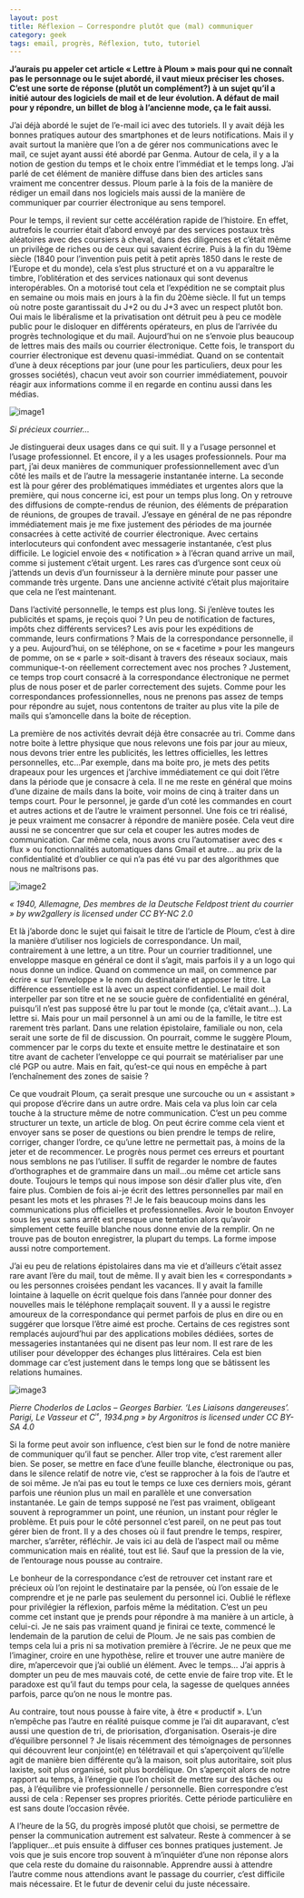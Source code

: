 ```yaml
---
layout: post
title: Réflexion – Correspondre plutôt que (mal) communiquer
category: geek
tags: email, progrès, Réflexion, tuto, tutoriel
---
```


**J’aurais pu appeler cet article « Lettre à Ploum » mais pour qui ne connaît pas le personnage ou le sujet abordé, il vaut mieux préciser les choses. C’est une sorte de réponse (plutôt un complément?) à un sujet qu’il a initié autour des logiciels de mail et de leur évolution. A défaut de mail pour y répondre, un billet de blog à l’ancienne mode, ça le fait aussi.**

J’ai déjà abordé le sujet de l’e-mail ici avec des tutoriels. Il y avait déjà les bonnes pratiques autour des smartphones et de leurs notifications. Mais il y avait surtout la manière que l’on a de gérer nos communications avec le mail, ce sujet ayant aussi été abordé par Genma. Autour de cela, il y a la notion de gestion du temps et le choix entre l’immédiat et le temps long. J’ai parlé de cet élément de manière diffuse dans bien des articles sans vraiment me concentrer dessus. Ploum parle à la fois de la manière de rédiger un email dans nos logiciels mais aussi de la manière de communiquer par courrier électronique au sens temporel.

Pour le temps, il revient sur cette accélération rapide de l’histoire. En effet, autrefois le courrier était d’abord envoyé par des services postaux très aléatoires avec des coursiers à cheval, dans des diligences et c’était même un privilège de riches ou de ceux qui savaient écrire. Puis à la fin du 19ème siècle (1840 pour l’invention puis petit à petit après 1850 dans le reste de l’Europe et du monde), cela s’est plus structuré et on a vu apparaître le timbre, l’oblitération et des services nationaux qui sont devenus interopérables. On a motorisé tout cela et l’expédition ne se comptait plus en semaine ou mois mais en jours à la fin du 20ème siècle. Il fut un temps où notre poste garantissait du J+2 ou du J+3 avec un respect plutôt bon. Oui mais le libéralisme et la privatisation ont détruit peu à peu ce modèle public pour le disloquer en différents opérateurs, en plus de l’arrivée du progrès technologique et du mail. Aujourd’hui on ne s’envoie plus beaucoup de lettres mais des mails ou courrier électronique. Cette fois, le transport du courrier électronique est devenu quasi-immédiat. Quand on se contentait d’une à deux réceptions par jour (une pour les particuliers, deux pour les grosses sociétés), chacun veut avoir son courrier immédiatement, pouvoir réagir aux informations comme il en regarde en continu aussi dans les médias.

![image1](https://upload.wikimedia.org/wikipedia/commons/f/fa/L%27attaque_de_la_diligence.jpg)

*Si précieux courrier…*

Je distinguerai deux usages dans ce qui suit. Il y a l’usage personnel et l’usage professionnel. Et encore, il y a les usages professionnels. Pour ma part, j’ai deux manières de communiquer professionnellement avec d’un côté les mails et de l’autre la messagerie instantanée interne. La seconde est là pour gérer des problématiques immédiates et urgentes alors que la première, qui nous concerne ici, est pour un temps plus long. On y retrouve des diffusions de compte-rendus de réunion, des éléments de préparation de réunions, de groupes de travail. J’essaye en général de ne pas répondre immédiatement mais je me fixe justement des périodes de ma journée consacrées à cette activité de courrier électronique. Avec certains interlocuteurs qui confondent avec messagerie instantanée, c’est plus difficile. Le logiciel envoie des « notification » à l’écran quand arrive un mail, comme si justement c’était urgent. Les rares cas d’urgence sont ceux où j’attends un devis d’un fournisseur à la dernière minute pour passer une commande très urgente. Dans une ancienne activité c’était plus majoritaire que cela ne l’est maintenant.

Dans l’activité personnelle, le temps est plus long. Si j’enlève toutes les publicités et spams, je reçois quoi ? Un peu de notification de factures, impôts chez différents services? Les avis pour les expéditions de commande, leurs confirmations ? Mais de la correspondance personnelle, il y a peu. Aujourd’hui, on se téléphone, on se « facetime » pour les mangeurs de pomme, on se « parle » soit-disant à travers des réseaux sociaux, mais communique-t-on réellement correctement avec nos proches ? Justement, ce temps trop court consacré à la correspondance électronique ne permet plus de nous poser et de parler correctement des sujets. Comme pour les correspondances professionnelles, nous ne prenons pas assez de temps pour répondre au sujet, nous contentons de traiter au plus vite la pile de mails qui s’amoncelle dans la boite de réception.

La première de nos activités devrait déjà être consacrée au tri. Comme dans notre boite à lettre physique que nous relevons une fois par jour au mieux, nous devons trier entre les publicités, les lettres officielles, les lettres personnelles, etc…Par exemple, dans ma boite pro, je mets des petits drapeaux pour les urgences et j’archive immédiatement ce qui doit l’être dans la période que je consacre à cela. Il ne me reste en général que moins d’une dizaine de mails dans la boite, voir moins de cinq à traiter dans un temps court. Pour le personnel, je garde d’un coté les commandes en court et autres actions et de l’autre le vraiment personnel. Une fois ce tri réalisé, je peux vraiment me consacrer à répondre de manière posée. Cela veut dire aussi ne se concentrer que sur cela et couper les autres modes de communication. Car même cela, nous avons cru l’automatiser avec des « flux » ou fonctionnalités automatiques dans Gmail et autre… au prix de la confidentialité et d’oublier ce qui n’a pas été vu par des algorithmes que nous ne maîtrisons pas.

![image2](https://live.staticflickr.com/4703/40086926532_49ea607805_b.jpg)

*« 1940, Allemagne, Des membres de la Deutsche Feldpost trient du courrier » by ww2gallery is licensed under CC BY-NC 2.0*

Et là j’aborde donc le sujet qui faisait le titre de l’article de Ploum, c’est à dire la manière d’utiliser nos logiciels de correspondance. Un mail, contrairement à une lettre, a un titre. Pour un courrier traditionnel, une enveloppe masque en général ce dont il s’agit, mais parfois il y a un logo qui nous donne un indice. Quand on commence un mail, on commence par écrire « sur l’enveloppe » le nom du destinataire et apposer le titre. La différence essentielle est là avec un aspect confidentiel. Le mail doit interpeller par son titre et ne se soucie guère de confidentialité en général, puisqu’il n’est pas supposé être lu par tout le monde (ça, c’était avant…). La lettre si. Mais pour un mail personnel à un ami ou de la famille, le titre est rarement très parlant. Dans une relation épistolaire, familiale ou non, cela serait une sorte de fil de discussion. On pourrait, comme le suggère Ploum, commencer par le corps du texte et ensuite mettre le destinataire et son titre avant de cacheter l’enveloppe ce qui pourrait se matérialiser par une clé PGP ou autre. Mais en fait, qu’est-ce qui nous en empêche à part l’enchaînement des zones de saisie ?

Ce que voudrait Ploum, ça serait presque une surcouche ou un « assistant » qui propose d’écrire dans un autre ordre. Mais cela va plus loin car cela touche à la structure même de notre communication. C’est un peu comme structurer un texte, un article de blog. On peut écrire comme cela vient et envoyer sans se poser de questions ou bien prendre le temps de relire, corriger, changer l’ordre, ce qu’une lettre ne permettait pas, à moins de la jeter et de recommencer. Le progrès nous permet ces erreurs et pourtant nous semblons ne pas l’utiliser. Il suffit de regarder le nombre de fautes d’orthographes et de grammaire dans un mail…ou même cet article sans doute. Toujours le temps qui nous impose son désir d’aller plus vite, d’en faire plus. Combien de fois ai-je écrit des lettres personnelles par mail en pesant les mots et les phrases ?! Je le fais beaucoup moins dans les communications plus officielles et professionnelles. Avoir le bouton Envoyer sous les yeux sans arrêt est presque une tentation alors qu’avoir simplement cette feuille blanche nous donne envie de la remplir. On ne trouve pas de bouton enregistrer, la plupart du temps. La forme impose aussi notre comportement.

J’ai eu peu de relations épistolaires dans ma vie et d’ailleurs c’était assez rare avant l’ère du mail, tout de même. Il y avait bien les « correspondants » ou les personnes croisées pendant les vacances. Il y avait la famille lointaine à laquelle on écrit quelque fois dans l’année pour donner des nouvelles mais le téléphone remplaçait souvent. Il y a aussi le registre amoureux de la correspondance qui permet parfois de plus en dire ou en suggérer que lorsque l’être aimé est proche. Certains de ces registres sont remplacés aujourd’hui par des applications mobiles dédiées, sortes de messageries instantanées qui ne disent pas leur nom. Il est rare de les utiliser pour développer des échanges plus littéraires. Cela est bien dommage car c’est justement dans le temps long que se bâtissent les relations humaines.

![image3](https://upload.wikimedia.org/wikipedia/commons/b/b0/Pierre_Choderlos_de_Laclos_-_Georges_Barbier._%22Les_Liaisons_dangereuses%22._Parigi%2C_Le_Vasseur_et_C_%CD%A5_%CD%A4%2C_1934.png)

*Pierre Choderlos de Laclos – Georges Barbier. ‘Les Liaisons dangereuses’. Parigi, Le Vasseur et C ͥ ͤ, 1934.png » by Argonitros is licensed under CC BY-SA 4.0*

Si la forme peut avoir son influence, c’est bien sur le fond de notre manière de communiquer qu’il faut se pencher. Aller trop vite, c’est rarement aller bien. Se poser, se mettre en face d’une feuille blanche, électronique ou pas, dans le silence relatif de notre vie, c’est se rapprocher à la fois de l’autre et de soi même. Je n’ai pas eu tout le temps ce luxe ces derniers mois, gérant parfois une réunion plus un mail en parallèle et une conversation instantanée. Le gain de temps supposé ne l’est pas vraiment, obligeant souvent à reprogrammer un point, une réunion, un instant pour régler le problème. Et puis pour le côté personnel c’est pareil, on ne peut pas tout gérer bien de front. Il y a des choses où il faut prendre le temps, respirer, marcher, s’arrêter, réfléchir. Je vais ici au delà de l’aspect mail ou même communication mais en réalité, tout est lié. Sauf que la pression de la vie, de l’entourage nous pousse au contraire.

Le bonheur de la correspondance c’est de retrouver cet instant rare et précieux où l’on rejoint le destinataire par la pensée, où l’on essaie de le comprendre et je ne parle pas seulement du personnel ici. Oublié le réflexe pour privilégier la réflexion, parfois même la méditation. C’est un peu comme cet instant que je prends pour répondre à ma manière à un article, à celui-ci. Je ne sais pas vraiment quand je finirai ce texte, commencé le lendemain de la parution de celui de Ploum. Je ne sais pas combien de temps cela lui a pris ni sa motivation première à l’écrire. Je ne peux que me l’imaginer, croire en une hypothèse, relire et trouver une autre manière de dire, m’apercevoir que j’ai oublié un élément. Avec le temps… J’ai appris à dompter un peu de mes mauvais coté, de cette envie de faire trop vite. Et le paradoxe est qu’il faut du temps pour cela, la sagesse de quelques années parfois, parce qu’on ne nous le montre pas.

Au contraire, tout nous pousse à faire vite, à être « productif ». L’un n’empêche pas l’autre en réalité puisque comme je l’ai dit auparavant, c’est aussi une question de tri, de priorisation, d’organisation. Oserais-je dire d’équilibre personnel ? Je lisais récemment des témoignages de personnes qui découvrent leur conjoint(e) en télétravail et qui s’aperçoivent qu’il/elle agit de manière bien différente qu’à la maison, soit plus autoritaire, soit plus laxiste, soit plus organisé, soit plus bordélique. On s’aperçoit alors de notre rapport au temps, à l’énergie que l’on choisit de mettre sur des tâches ou pas, à l’équilibre vie professionnelle / personnelle. Bien correspondre c’est aussi de cela : Repenser ses propres priorités. Cette période particulière en est sans doute l’occasion rêvée.

A l’heure de la 5G, du progrès imposé plutôt que choisi, se permettre de penser la communication autrement est salvateur. Reste à commencer à se l’appliquer…et puis ensuite à diffuser ces bonnes pratiques justement. Je vois que je suis encore trop souvent à m’inquiéter d’une non réponse alors que cela reste du domaine du raisonnable. Apprendre aussi à attendre l’autre comme nous attendions avant le passage du courrier, c’est difficile mais nécessaire. Et le futur de devenir celui du juste nécessaire.
